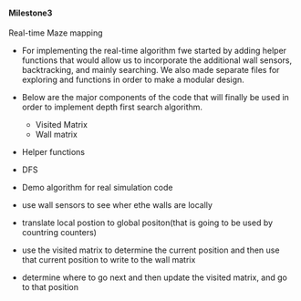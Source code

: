  
#### Milestone3

 Real-time Maze mapping
 * For implementing the real-time algorithm fwe started by adding helper functions that would allow us to incorporate the additional wall
 sensors, backtracking, and mainly searching. We also made separate files for exploring and functions in order to make a modular design. 
 * Below are the major components of the code that will finally be used in order to implement depth first search algorithm.
      * Visited Matrix
      * Wall matrix
      
 
 
 
 * Helper functions
 * DFS
 * Demo
 algorithm for real simulation code
 *  use wall sensors to see wher ethe walls are locally
 * translate local postion to global positon(that is going to be used by countring counters)
 * use the visited matrix to determine the current position and then use that current position to write to the wall matrix
 * determine where to go next and then update the visited matrix, and go to that position
 

